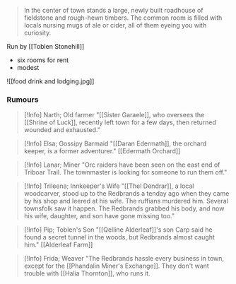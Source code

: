 >In the center of town stands a large, newly built roadhouse of fieldstone and rough-hewn timbers. The common room is filled with locals nursing mugs of ale or cider, all of them eyeing you with curiosity.

Run by [[Toblen Stonehill]]
* six rooms for rent
* modest

![[food drink and lodging.jpg]]

### Rumours
> [!Info] Narth; Old farmer
> "[[Sister Garaele]], who oversees the [[Shrine of Luck]], recently left town for a few days, then returned wounded and exhausted."

> [!Info] Elsa; Gossipy Barmaid
> "[[Daran Edermath]], the orchard keeper, is a former adventurer."
> [[Edermath Orchard]]

> [!Info] Lanar; Miner
> "Orc raiders have been seen on the east end of Triboar Trail. The townmaster is looking for someone to run them off."

> [!Info] Trileena; Innkeeper's Wife
> "[[Thel Dendrar]], a local woodcarver, stood up to the Redbrands a tenday ago when they came by his shop and leered at his wife. The ruffians murdered him. Several townsfolk saw it happen. The Redbrands grabbed his body, and now his wife, daughter, and son have gone missing too."

> [!Info] Pip; Toblen's Son
> "[[Qelline Alderleaf]]'s son Carp said he found a secret tunnel in the woods, but Redbrands almost caught him."
> [[Alderleaf Farm]]

> [!Info] Frida; Weaver
> "The Redbrands hassle every business in town, except for the [[Phandalin Miner's Exchange]]. They don't want trouble with [[Halia Thornton]], who runs it.





